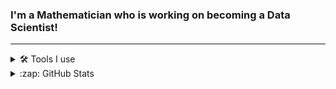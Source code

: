 ### I'm a Mathematician who is working on becoming a Data Scientist!

<!--
**hbenedek/hbenedek** is a ✨ _special_ ✨ repository because its `README.md` (this file) appears on your GitHub profile.

Here are some ideas to get you started:

- 🔭 I’m currently working on ...
- 🌱 I’m currently learning ...
- 👯 I’m looking to collaborate on ...
- 🤔 I’m looking for help with ...
- 💬 Ask me about ...
- 📫 How to reach me: ...
- 😄 Pronouns: ...
- ⚡ Fun fact: ...
-->

---
<details>
  <summary>🛠️ Tools I use</summary>
<ul>
<li>Python</li>
<li>VS Code</li>
<li>Git</li>
<li>Scala</li>
<li>C++</li>
</ul>
</details>
  
<details>
  <summary>:zap: GitHub Stats</summary>
 
![hbenedek GitHub stats](https://github-readme-stats.vercel.app/api?username=hbenedek&show_icons=true&theme=dark)
![Top Langs](https://github-readme-stats.vercel.app/api/top-langs/?username=hbenedek&layout=compact&theme=dark&hide=jupyter%20notebook,matlab,r)
</details>

